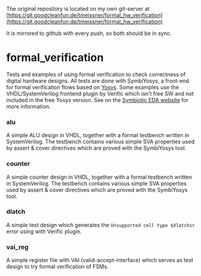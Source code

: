 The original repository is located on my own git-server at [https://git.goodcleanfun.de/tmeissner/formal_hw_verification](https://git.goodcleanfun.de/tmeissner/formal_hw_verification)

It is mirrored to github with every push, so both should be in sync.


# formal_verification

Tests and examples of using formal verification to check correctness of digital hardware designs. All tests are done with SymbiYosys, a front-end for formal verification flows based on [Yosys](https://github.com/YosysHQ). Some examples use the VHDL/SystemVerilog frontend plugin by Verific which isn't free SW and not included in the free Yosys version. See on the [Symbiotic EDA website](https://www.symbioticeda.com) for more information.

### alu
A simple ALU design in VHDL, together with a formal testbench written in SystemVerilog. The testbench contains various simple SVA properties used by assert & cover directives which are proved with the SymbiYosys tool.

### counter
A simple counter design in VHDL, together with a formal testbench written in SystemVerilog. The testbench contains various simple SVA properties used by assert & cover directives which are proved with the SymbiYosys tool.

### dlatch
A simple test design which generates the `Unsupported cell type $dlatchsr` error using with Verific plugin.

### vai_reg
A simple register file with VAI (valid-accept-interface) which serves as test design to try formal verification of FSMs.